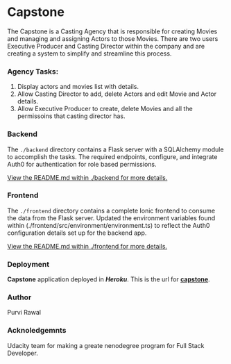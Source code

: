 # Capstone
The Capstone is a Casting Agency that is responsible for creating Movies and managing and assigning Actors to those Movies. There are two users Executive Producer and Casting Director within the company and are creating a system to simplify and streamline this process.

### Agency Tasks:
1) Display actors and movies list with details.
2) Allow Casting Director to add, delete Actors and edit Movie and Actor details.
3) Allow Executive Producer to create, delete Movies and all the permissoins that casting director has. 

### Backend
The `./backend` directory contains a Flask server with a SQLAlchemy module to accomplish the tasks. The required endpoints, configure, and integrate Auth0 for authentication for role based permissions.

[View the README.md within ./backend for more details.](./backend/README.md)

### Frontend
The `./frontend` directory contains a complete Ionic frontend to consume the data from the Flask server. Updated the environment variables found within (./frontend/src/environment/environment.ts) to reflect the Auth0 configuration details set up for the backend app. 

[View the README.md within ./frontend for more details.](./frontend/README.md)

### Deployment
**Capstone** application deployed in **_Heroku_**. This is the url for [**capstone**](https://www.google.com).

### Author
Purvi Rawal

### Acknoledgemnts
Udacity team for making a greate nenodegree program for Full Stack Developer. 